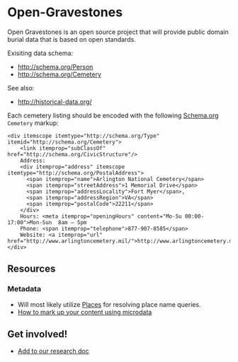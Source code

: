 # Open-Gravestones

Open Gravestones is an open source project that will provide public domain burial data that is based on open standards.

Exisiting data schema:
* http://schema.org/Person
* http://schema.org/Cemetery

See also:
* http://historical-data.org/

Each cemetery listing should be encoded with the following [Schema.org](http://schema.org/Cemetery) `Cemetery` markup:

    <div itemscope itemtype="http://schema.org/Type" itemid="http://schema.org/Cemetery">
        <link itemprop="subClassOf" href="http://schema.org/CivicStructure"/>
        Address:
        <div itemprop="address" itemscope itemtype="http://schema.org/PostalAddress">
          <span itemprop="name">Arlington National Cemetery</span>
          <span itemprop="streetAddress">1 Memorial Drive</span>
          <span itemprop="addressLocality">Fort Myer</span>,
          <span itemprop="addressRegion">VA</span>
          <span itemprop="postalCode">22211</span>
        </div>
        Hours: <meta itemprop="openingHours" content="Mo-Su 08:00-17:00">Mon-Sun  8am – 5pm
        Phone: <span itemprop="telephone">877-907-8585</span>
        Website: <a itemprop="url" href="http://www.arlingtoncemetery.mil/">http://www.arlingtoncemetery.mil/</a>
    </div>

## Resources

### Metadata
* Will most likely utilize [Places](https://github.com/DallanQ/Places) for resolving place name queries.
* [How to mark up your content using microdata](http://schema.org/docs/gs.html#microdata_how)

## Get involved!
* [Add to our research doc](https://docs.google.com/document/d/1dhvmF-WGlqp2T7OU27QM6LRcNdAsJhHzY3_-gW35py0/)
